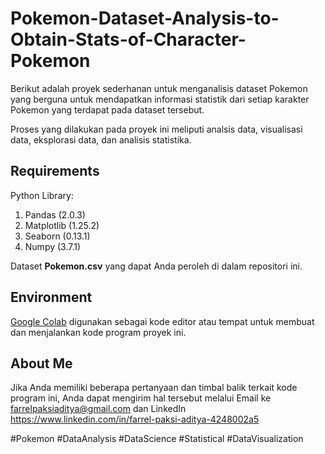 # Pokemon-Dataset-Analysis-to-Obtain-Stats-of-Character-Pokemon
Berikut adalah proyek sederhanan untuk menganalisis dataset Pokemon yang berguna untuk mendapatkan informasi statistik dari setiap karakter Pokemon yang terdapat pada dataset tersebut. 

Proses yang dilakukan pada proyek ini meliputi analsis data, visualisasi data, eksplorasi data, dan analisis statistika.

## Requirements
Python Library:
1. Pandas (2.0.3)
2. Matplotlib (1.25.2)
3. Seaborn (0.13.1)
4. Numpy (3.7.1)

Dataset **Pokemon.csv** yang dapat Anda peroleh di dalam repositori ini.

## Environment
[Google Colab](https://colab.research.google.com/) digunakan sebagai kode editor atau tempat untuk membuat dan menjalankan kode program proyek ini.

## About Me
Jika Anda memiliki beberapa pertanyaan dan timbal balik terkait kode program ini, Anda dapat mengirim hal tersebut melalui Email ke farrelpaksiaditya@gmail.com dan LinkedIn https://www.linkedin.com/in/farrel-paksi-aditya-4248002a5

#Pokemon #DataAnalysis #DataScience #Statistical #DataVisualization

